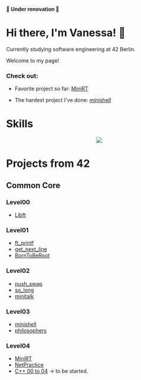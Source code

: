 **🚧 Under renovation 🚧**
# Hi there, I'm Vanessa! 🤗
Currently studying software engineering at 42 Berlin.

Welcome to my page!


### Check out:
+ Favorite project so far: [MiniRT](https://github.com/vados-sa/42MiniRT)

+ The hardest project I've done: [minishell](https://github.com/vados-sa/42minishell)


# Skills
<p align="center">
  <a href="https://skillicons.dev">
    <img src="https://skillicons.dev/icons?i=c,git,github,bash,linux,vim,vscode,notion" />
  </a>
</p>


# Projects from 42

## Common Core

### Level00
- [Libft]()
### Level01
- [ft_printf]()
- [get_next_line]()
- [BornToBeRoot]()
### Level02
- [push_swap]()
- [so_long]()
- [minitalk]()
### Level03
- [minishell](https://github.com/vados-sa/42minishell)
- [philosophers]()
### Level04
- [MiniRT](https://github.com/vados-sa/42MiniRT)
- [NetPractice]()
- [C++ 00 to 04]() -> to be started.

